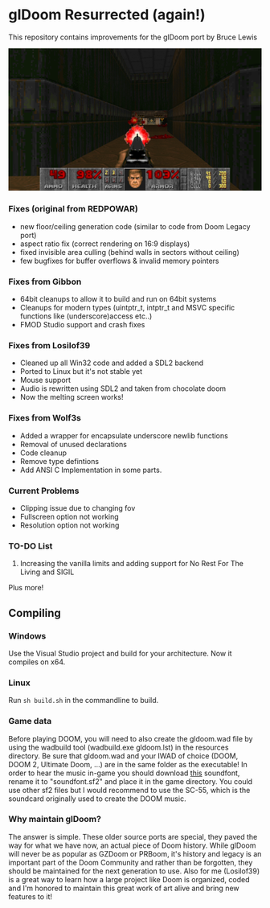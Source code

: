 # glDoom Resurrected (again!)
This repository contains improvements for the glDoom port by Bruce Lewis

![GLDoom Resurrected!](./Resources/DOOM0000.png)

### Fixes (original from REDPOWAR)
* new floor/ceiling generation code (similar to code from Doom Legacy port)
* aspect ratio fix (correct rendering on 16:9 displays)
* fixed invisible area culling (behind walls in sectors without ceiling)
* few bugfixes for buffer overflows & invalid memory pointers

### Fixes from Gibbon
* 64bit cleanups to allow it to build and run on 64bit systems
* Cleanups for modern types (uintptr_t, intptr_t and MSVC specific functions like (underscore)access etc..)
* FMOD Studio support and crash fixes

### Fixes from Losilof39
* Cleaned up all Win32 code and added a SDL2 backend
* Ported to Linux but it's not stable yet
* Mouse support
* Audio is rewritten using SDL2 and taken from chocolate doom
* Now the melting screen works!

### Fixes from Wolf3s
* Added a wrapper for encapsulate underscore newlib functions
* Removal of unused declarations
* Code cleanup
* Remove type defintions 
* Add ANSI C Implementation in some parts.

### Current Problems
* Clipping issue due to changing fov
* Fullscreen option not working
* Resolution option not working

### TO-DO List
1. Increasing the vanilla limits and adding support for No Rest For The Living and SIGIL

Plus more!

## Compiling

### Windows
Use the Visual Studio project and build for your architecture.
Now it compiles on x64.

### Linux
Run ``` sh build.sh ``` in the commandline to build.

### Game data
Before playing DOOM, you will need to also create the gldoom.wad file by using the wadbuild tool (wadbuild.exe gldoom.lst) in the resources directory.
Be sure that gldoom.wad and your IWAD of choice (DOOM, DOOM 2, Ultimate Doom, ...) are in the same folder as the executable!
In order to hear the music in-game you should download [this](https://archive.org/download/free-soundfonts-sf2-2019-04/SC-55.sf2) soundfont, rename it to "soundfont.sf2" and place it in the game directory. You could use other sf2 files but I would recommend to use the SC-55, which is the soundcard originally used to create the DOOM music.

### Why maintain glDoom?
The answer is simple. These older source ports are special, they paved the way for what we have now, an actual piece of Doom history. While glDoom will never be as popular as GZDoom or PRBoom, it's history and legacy is an important part of the Doom Community and rather than be forgotten, they should be maintained for the next generation to use. Also for me (Losilof39) is a great way to learn how a large project like Doom is organized, coded and I'm honored to maintain this great work of art alive and bring new features to it!
